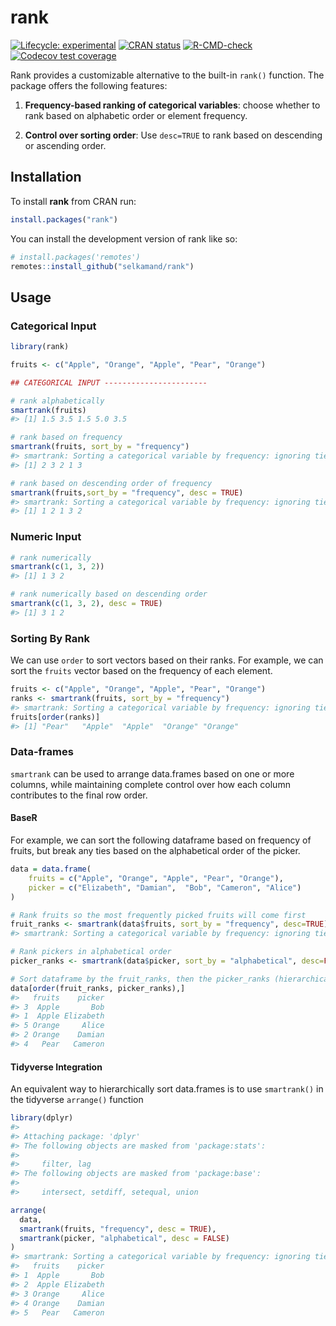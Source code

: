 
<!-- README.md is generated from README.Rmd. Please edit that file -->

# rank

<!-- badges: start -->

[![Lifecycle:
experimental](https://img.shields.io/badge/lifecycle-experimental-orange.svg)](https://lifecycle.r-lib.org/articles/stages.html#experimental)
[![CRAN
status](https://www.r-pkg.org/badges/version/rank)](https://CRAN.R-project.org/package=rank)
[![R-CMD-check](https://github.com/selkamand/rank/actions/workflows/R-CMD-check.yaml/badge.svg)](https://github.com/selkamand/rank/actions/workflows/R-CMD-check.yaml)
[![Codecov test
coverage](https://codecov.io/gh/selkamand/rank/branch/master/graph/badge.svg)](https://app.codecov.io/gh/selkamand/rank?branch=master)
<!-- badges: end -->

Rank provides a customizable alternative to the built-in `rank()`
function. The package offers the following features:

1.  **Frequency-based ranking of categorical variables**: choose whether
    to rank based on alphabetic order or element frequency.

2.  **Control over sorting order**: Use `desc=TRUE` to rank based on
    descending or ascending order.

## Installation

To install **rank** from CRAN run:

``` r
install.packages("rank")
```

You can install the development version of rank like so:

``` r
# install.packages('remotes')
remotes::install_github("selkamand/rank")
```

## Usage

### Categorical Input

``` r
library(rank)

fruits <- c("Apple", "Orange", "Apple", "Pear", "Orange")

## CATEGORICAL INPUT -----------------------

# rank alphabetically
smartrank(fruits)
#> [1] 1.5 3.5 1.5 5.0 3.5

# rank based on frequency
smartrank(fruits, sort_by = "frequency")
#> smartrank: Sorting a categorical variable by frequency: ignoring ties.method
#> [1] 2 3 2 1 3

# rank based on descending order of frequency
smartrank(fruits,sort_by = "frequency", desc = TRUE)
#> smartrank: Sorting a categorical variable by frequency: ignoring ties.method
#> [1] 1 2 1 3 2
```

### Numeric Input

``` r
# rank numerically
smartrank(c(1, 3, 2))
#> [1] 1 3 2

# rank numerically based on descending order
smartrank(c(1, 3, 2), desc = TRUE)
#> [1] 3 1 2
```

### Sorting By Rank

We can use `order` to sort vectors based on their ranks. For example, we
can sort the `fruits` vector based on the frequency of each element.

``` r
fruits <- c("Apple", "Orange", "Apple", "Pear", "Orange")
ranks <- smartrank(fruits, sort_by = "frequency")
#> smartrank: Sorting a categorical variable by frequency: ignoring ties.method
fruits[order(ranks)]
#> [1] "Pear"   "Apple"  "Apple"  "Orange" "Orange"
```

### Data-frames

`smartrank` can be used to arrange data.frames based on one or more
columns, while maintaining complete control over how each column
contributes to the final row order.

#### BaseR

For example, we can sort the following dataframe based on frequency of
fruits, but break any ties based on the alphabetical order of the
picker.

``` r
data = data.frame(
    fruits = c("Apple", "Orange", "Apple", "Pear", "Orange"),
    picker = c("Elizabeth", "Damian",  "Bob", "Cameron", "Alice")
)

# Rank fruits so the most frequently picked fruits will come first
fruit_ranks <- smartrank(data$fruits, sort_by = "frequency", desc=TRUE) 
#> smartrank: Sorting a categorical variable by frequency: ignoring ties.method

# Rank pickers in alphabetical order
picker_ranks <- smartrank(data$picker, sort_by = "alphabetical", desc=FALSE) 

# Sort dataframe by the fruit_ranks, then the picker_ranks (hierarchical)
data[order(fruit_ranks, picker_ranks),]
#>   fruits    picker
#> 3  Apple       Bob
#> 1  Apple Elizabeth
#> 5 Orange     Alice
#> 2 Orange    Damian
#> 4   Pear   Cameron
```

#### Tidyverse Integration

An equivalent way to hierarchically sort data.frames is to use
`smartrank()` in the tidyverse `arrange()` function

``` r
library(dplyr)
#> 
#> Attaching package: 'dplyr'
#> The following objects are masked from 'package:stats':
#> 
#>     filter, lag
#> The following objects are masked from 'package:base':
#> 
#>     intersect, setdiff, setequal, union

arrange(
  data, 
  smartrank(fruits, "frequency", desc = TRUE), 
  smartrank(picker, "alphabetical", desc = FALSE)
)
#> smartrank: Sorting a categorical variable by frequency: ignoring ties.method
#>   fruits    picker
#> 1  Apple       Bob
#> 2  Apple Elizabeth
#> 3 Orange     Alice
#> 4 Orange    Damian
#> 5   Pear   Cameron
```
